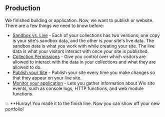 ## Production

We finished building or application. Now, we want to publish or website. There are a few things we need to know before:

- [Sandbox vs. Live](https://support.wix.com/en/article/accessing-your-sandbox-and-live-database-collections) - Each of your collections has two versions; one copy is your site's sandbox data, and the other is your site's live data. The sandbox data is what you work with while creating your site. The live data is what your visitors interact with once your site is published.
- [Collection Permissions](https://support.wix.com/en/article/about-collection-permissions) - Give you control over which visitors are allowed to interact with the data in your collections and what they are allowed to do.
- [Publish your Site](https://support.wix.com/en/article/publishing-your-site-6980885) - Publish your site every time you make changes so that they appear on your live site.
- [Monitor your application](https://support.wix.com/en/article/corvid-about-site-monitoring) - Lets you gather information about Wix site events, such as console logs, HTTP functions, and web module functions.

💥 **Hurray! You made it to the finish line. Now you can show off your new portfolio! 